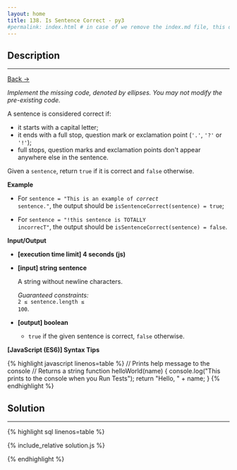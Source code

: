 ```yaml
---
layout: home
title: 138. Is Sentence Correct - py3
#permalink: index.html # in case of we remove the index.md file, this doc will be the index page
---
```


<div class="row">
<div class="columnStmt" markdown="1">

## Description

---

[Back -> ](../README.md)

_Implement the missing code, denoted by ellipses. You may not modify the pre-existing code._

A sentence is considered correct if:

- it starts with a capital letter;
- it ends with a full stop, question mark or exclamation point (<code>'.'</code>, <code>'?'</code> or <code>'!'</code>);
- full stops, question marks and exclamation points don't appear anywhere else in the sentence.

Given a <code>sentence</code>, return <code>true</code> if it is correct and <code>false</code> otherwise.

**Example**

- For <code>sentence = "This is an example of _correct_ sentence."</code>,
  the output should be
  <code>isSentenceCorrect(sentence) = true</code>;

- For <code>sentence = "!this sentence is TOTALLY incorrecT"</code>,
  the output should be
  <code>isSentenceCorrect(sentence) = false</code>.

**Input/Output**

- **[execution time limit] 4 seconds (js)**
- **[input] string sentence**

  A string without newline characters.

  _Guaranteed constraints:_<br>
  <code>2 ≤ sentence.length ≤ 100</code>.

* **[output] boolean**

  - <code>true</code> if the given sentence is correct, <code>false</code> otherwise.

**[JavaScript (ES6)] Syntax Tips**

{% highlight javascript linenos=table %}
// Prints help message to the console
// Returns a string
function helloWorld(name) {
console.log("This prints to the console when you Run Tests");
return "Hello, " + name;
}
{% endhighlight %}

</div>
<div class="columnSol" markdown="1">

## Solution

---

{% highlight sql linenos=table %}

{% include_relative solution.js %}

{% endhighlight %}

</div>
</div>

